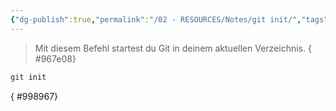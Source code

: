 ```yaml
---
{"dg-publish":true,"permalink":"/02 - RESOURCES/Notes/git init/","tags":["git/init"],"noteIcon":"","updated":"2024-10-15T10:53:15.000+02:00"}
---
```


>Mit diesem Befehl startest du Git in deinem aktuellen Verzeichnis.
{ #967e08}

```bash
git init
```
{ #998967}


